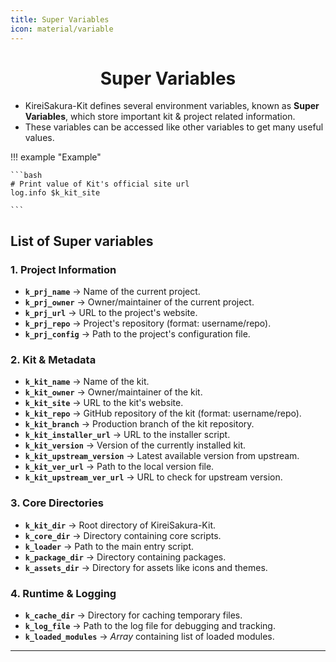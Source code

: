 ```yaml
---
title: Super Variables
icon: material/variable
---
```


<h1 align="center"><b>Super Variables</b></h1>

- KireiSakura-Kit defines several environment variables, known as **Super Variables**, which store important kit & project related information.  
- These variables can be accessed like other variables to get many useful values.

!!! example "Example"
    
    ```bash
    # Print value of Kit's official site url
    log.info $k_kit_site

    ```

## **List of Super variables**

### 1. Project Information
- **`k_prj_name`**              → Name of the current project.
- **`k_prj_owner`**             → Owner/maintainer of the current project.
- **`k_prj_url`**               → URL to the project's website.
- **`k_prj_repo`**              → Project's repository (format: username/repo).
- **`k_prj_config`**            → Path to the project's configuration file.

### 2. Kit & Metadata
- **`k_kit_name`**              → Name of the kit.
- **`k_kit_owner`**             → Owner/maintainer of the kit.
- **`k_kit_site`**              → URL to the kit's website.
- **`k_kit_repo`**              → GitHub repository of the kit (format: username/repo).
- **`k_kit_branch`**            → Production branch of the kit repository.
- **`k_kit_installer_url`**     → URL to the installer script.
- **`k_kit_version`**           → Version of the currently installed kit.
- **`k_kit_upstream_version`**  → Latest available version from upstream.
- **`k_kit_ver_url`**           → Path to the local version file.
- **`k_kit_upstream_ver_url`**  → URL to check for upstream version.

### 3. Core Directories
- **`k_kit_dir`**               → Root directory of KireiSakura-Kit.
- **`k_core_dir`**              → Directory containing core scripts.
- **`k_loader`**                → Path to the main entry script.
- **`k_package_dir`**           → Directory containing packages.
- **`k_assets_dir`**            → Directory for assets like icons and themes.

### 4. Runtime & Logging
- **`k_cache_dir`**             → Directory for caching temporary files.
- **`k_log_file`**              → Path to the log file for debugging and tracking.
- **`k_loaded_modules`**        → _Array_ containing list of loaded modules.

---


